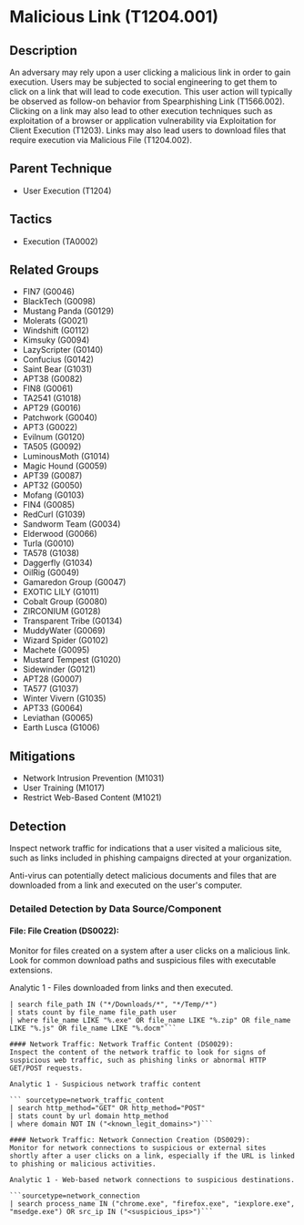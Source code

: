 # Malicious Link (T1204.001)

## Description
An adversary may rely upon a user clicking a malicious link in order to gain execution. Users may be subjected to social engineering to get them to click on a link that will lead to code execution. This user action will typically be observed as follow-on behavior from Spearphishing Link (T1566.002). Clicking on a link may also lead to other execution techniques such as exploitation of a browser or application vulnerability via Exploitation for Client Execution (T1203). Links may also lead users to download files that require execution via Malicious File (T1204.002).

## Parent Technique
- User Execution (T1204)

## Tactics
- Execution (TA0002)

## Related Groups
- FIN7 (G0046)
- BlackTech (G0098)
- Mustang Panda (G0129)
- Molerats (G0021)
- Windshift (G0112)
- Kimsuky (G0094)
- LazyScripter (G0140)
- Confucius (G0142)
- Saint Bear (G1031)
- APT38 (G0082)
- FIN8 (G0061)
- TA2541 (G1018)
- APT29 (G0016)
- Patchwork (G0040)
- APT3 (G0022)
- Evilnum (G0120)
- TA505 (G0092)
- LuminousMoth (G1014)
- Magic Hound (G0059)
- APT39 (G0087)
- APT32 (G0050)
- Mofang (G0103)
- FIN4 (G0085)
- RedCurl (G1039)
- Sandworm Team (G0034)
- Elderwood (G0066)
- Turla (G0010)
- TA578 (G1038)
- Daggerfly (G1034)
- OilRig (G0049)
- Gamaredon Group (G0047)
- EXOTIC LILY (G1011)
- Cobalt Group (G0080)
- ZIRCONIUM (G0128)
- Transparent Tribe (G0134)
- MuddyWater (G0069)
- Wizard Spider (G0102)
- Machete (G0095)
- Mustard Tempest (G1020)
- Sidewinder (G0121)
- APT28 (G0007)
- TA577 (G1037)
- Winter Vivern (G1035)
- APT33 (G0064)
- Leviathan (G0065)
- Earth Lusca (G1006)

## Mitigations
- Network Intrusion Prevention (M1031)
- User Training (M1017)
- Restrict Web-Based Content (M1021)

## Detection
Inspect network traffic for indications that a user visited a malicious site, such as links included in phishing campaigns directed at your organization.

Anti-virus can potentially detect malicious documents and files that are downloaded from a link and executed on the user's computer.

### Detailed Detection by Data Source/Component
#### File: File Creation (DS0022): 
Monitor for files created on a system after a user clicks on a malicious link. Look for common download paths and suspicious files with executable extensions.

Analytic 1 - Files downloaded from links and then executed.

``` sourcetype=Sysmon EventCode=11
| search file_path IN ("*/Downloads/*", "*/Temp/*")
| stats count by file_name file_path user
| where file_name LIKE "%.exe" OR file_name LIKE "%.zip" OR file_name LIKE "%.js" OR file_name LIKE "%.docm"```

#### Network Traffic: Network Traffic Content (DS0029): 
Inspect the content of the network traffic to look for signs of suspicious web traffic, such as phishing links or abnormal HTTP GET/POST requests.

Analytic 1 - Suspicious network traffic content

``` sourcetype=network_traffic_content
| search http_method="GET" OR http_method="POST"
| stats count by url domain http_method
| where domain NOT IN ("<known_legit_domains>")```

#### Network Traffic: Network Connection Creation (DS0029): 
Monitor for network connections to suspicious or external sites shortly after a user clicks on a link, especially if the URL is linked to phishing or malicious activities.

Analytic 1 - Web-based network connections to suspicious destinations.

```sourcetype=network_connection
| search process_name IN ("chrome.exe", "firefox.exe", "iexplore.exe", "msedge.exe") OR src_ip IN ("<suspicious_ips>")```

